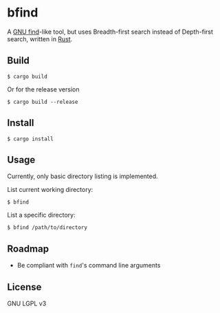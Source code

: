# bfind
A [GNU find](https://www.gnu.org/software/findutils/)-like tool, but uses Breadth-first search instead of Depth-first
search, written in [Rust](https://www.rust-lang.org/).

## Build

    $ cargo build

Or for the release version

    $ cargo build --release

## Install

    $ cargo install

## Usage

Currently, only basic directory listing is implemented.

List current working directory:

    $ bfind

List a specific directory:

    $ bfind /path/to/directory

## Roadmap

- Be compliant with `find`'s command line arguments

## License

GNU LGPL v3
